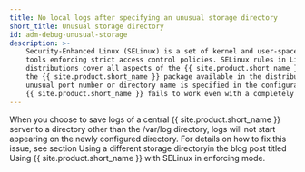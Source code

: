 ```yaml
---
title: No local logs after specifying an unusual storage directory
short_title: Unusual storage directory
id: adm-debug-unusual-storage
description: >-
    Security-Enhanced Linux (SELinux) is a set of kernel and user-space
    tools enforcing strict access control policies. SELinux rules in Linux
    distributions cover all aspects of the {{ site.product.short_name }} configuration coming in
    the {{ site.product.short_name }} package available in the distribution. But as soon as an
    unusual port number or directory name is specified in the configuration,
    {{ site.product.short_name }} fails to work even with a completely legitimate configuration.
---
```


When you choose to save logs of a central {{ site.product.short_name }} server to a
directory other than the /var/log directory, logs will not start
appearing on the newly configured directory. For details on how to fix
this issue, see section Using a different storage directoryin the blog
post titled Using {{ site.product.short_name }} with SELinux in enforcing mode.
